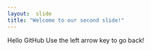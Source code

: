 ```yaml
---
layout:  slide
title: "Welcome to our second slide!"
---
```

Hello GitHub
Use the left arrow key to go back!